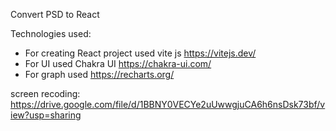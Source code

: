 Convert PSD to React

Technologies used:
- For creating React project used vite js https://vitejs.dev/
- For UI used Chakra UI https://chakra-ui.com/
- For graph used https://recharts.org/

screen recoding: https://drive.google.com/file/d/1BBNY0VECYe2uUwwgjuCA6h6nsDsk73bf/view?usp=sharing